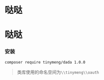 # 哒哒

# 哒哒



### 安装

```
composer require tinymeng/dada 1.0.0
```

> 类库使用的命名空间为`\\tinymeng\\oauth`

